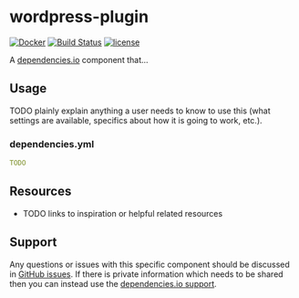 # wordpress-plugin

[![Docker](https://img.shields.io/badge/dockerhub-wordpress--plugin-22B8EB.svg)](https://hub.docker.com/r/dependencies/wordpress-plugin/)
[![Build Status](https://travis-ci.org/dependencies-io/wordpress-plugin.svg?branch=master)](https://travis-ci.org/dependencies-io/wordpress-plugin)
[![license](https://img.shields.io/github/license/dependencies-io/wordpress-plugin.svg)](https://github.com/dependencies-io/wordpress-plugin/blob/master/LICENSE)

A [dependencies.io](https://www.dependencies.io) component that...

## Usage

TODO plainly explain anything a user needs to know to use this (what settings
are available, specifics about how it is going to work, etc.).

### dependencies.yml

```yml
TODO
```

## Resources

- TODO links to inspiration or helpful related resources

## Support

Any questions or issues with this specific component should be discussed in [GitHub
 issues](https://github.com/dependencies-io/wordpress-plugin/issues).
 If there is private information which needs to be shared then you can instead
 use the [dependencies.io support](https://app.dependencies.io/support).
